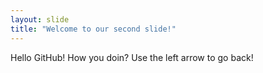 ```yaml
---
layout: slide
title: "Welcome to our second slide!"
---
```

Hello GitHub! How you doin?
Use the left arrow to go back!
